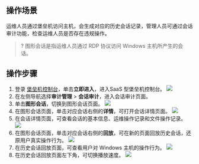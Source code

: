 ## 操作场景
运维人员通过堡垒机访问主机，会生成对应的历史会话记录，管理人员可通过会话审计功能，检查运维人员是否存在违规操作。
>? 图形会话是指运维人员通过 RDP 协议访问 Windows 主机所产生的会话。
## 操作步骤
1. 登录 [堡垒机控制台](https://console.cloud.tencent.com/dsgc/bh)，单击**立即进入**，进入SaaS 型堡垒机控制台。
![](https://qcloudimg.tencent-cloud.cn/raw/b2f6673b0cad7c2f423a6b6e287179af.png)
2. 在左侧导航选择**审计管理** > **会话审计**，进入会话审计页面。
3. 单击**图形会话**，切换到图形会话页面。
![](https://qcloudimg.tencent-cloud.cn/raw/bd21deb3e8181f49a208fc983bb6920c.png)
4. 在图形会话页面，单击对应会话右侧的**详情**，可打开会话详情页面。
![](https://qcloudimg.tencent-cloud.cn/raw/68e5a558e5a26ec765dddae5b374446f.png)
5. 在会话详情页面，可查看会话的基本信息、运维操作记录和文件操作记录。
![](https://main.qcloudimg.com/raw/40d94d5dbe6a8302a3339dbdf59acd04.png)
6. 在图形会话页面，单击对应会话右侧的**回放**，可在新的页面回放历史会话，还原用户真实操作行为。
![](https://qcloudimg.tencent-cloud.cn/raw/2463eff625710356bdaec29c95b9a626.png)
7. 在历史会话回放页面，可查看用户对 Windows 主机的操作行为。
![](https://qcloudimg.tencent-cloud.cn/raw/46be10892d265cfecfdb7de4493910ee.png)
8. 在历史会话回放页面左下角，可切换播放速度。
![](https://qcloudimg.tencent-cloud.cn/raw/16523d502da7873e8b0a9f5b0588a48d.png)
